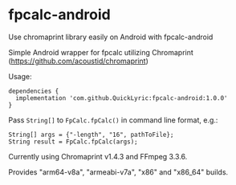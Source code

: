 # fpcalc-android
Use chromaprint library easily on Android with fpcalc-android

Simple Android wrapper for fpcalc utilizing Chromaprint (https://github.com/acoustid/chromaprint)

Usage:

```
dependencies {
  implementation 'com.github.QuickLyric:fpcalc-android:1.0.0'
}
```

Pass ```String[]``` to ```FpCalc.fpCalc()``` in command line format, e.g.:

```
String[] args = {"-length", "16", pathToFile};
String result = FpCalc.fpCalc(args);
```

Currently using Chromaprint v1.4.3 and FFmpeg 3.3.6.

Provides "arm64-v8a", "armeabi-v7a", "x86" and "x86_64" builds.
